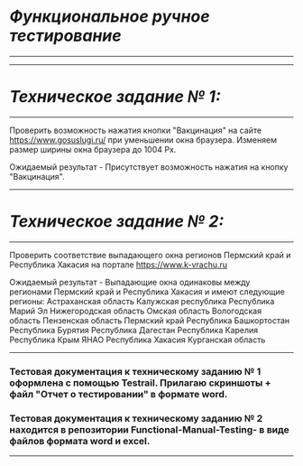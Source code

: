 # ***Функциональное ручное тестирование***
-----------------------------------
-----------------------------------
# ***Техническое задание № 1:***
-----------------------------------
   Проверить возможность нажатия кнопки "Вакцинация" на сайте https://www.gosuslugi.ru/ при уменьшении окна браузера.
Изменяем размер ширины окна браузера до 1004 Px.

Ожидаемый результат - Присутствует возможность нажатия на кнопку "Вакцинация".
***

# ***Техническое задание № 2:***
-----------------------------------
  Проверить соответствие выпадающего окна регионов Пермский край и Республика Хакасия на портале https://www.k-vrachu.ru

Ожидаемый результат - Выпадающие окна одинаковы между регионами Пермский край и Республика Хакасия и имеют следующие регионы:
Астраханская область
Калужская республика
Республика Марий Эл
Нижегородская область
Омская область
Вологодская область
Пензенская область
Пермский край
Республика Башкортостан
Республика Бурятия
Республика Дагестан
Республика Карелия
Республика Крым
ЯНАО
Республика Хакасия
Курганская область
***
### Тестовая документация к техническому заданию № 1 оформлена с помощью Testrail. Прилагаю скриншоты + файл "Отчет о тестировании" в формате word.
### Тестовая документация к техническому заданию № 2 находится в репозитории Functional-Manual-Testing- в виде файлов формата word и excel.

***

